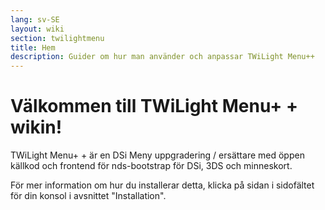 ```yaml
---
lang: sv-SE
layout: wiki
section: twilightmenu
title: Hem
description: Guider om hur man använder och anpassar TWiLight Menu++
---
```


# Välkommen till TWiLight Menu+ + wikin!

TWiLight Menu+ + är en DSi Meny uppgradering / ersättare med öppen källkod och frontend för nds-bootstrap för DSi, 3DS och minneskort.

För mer information om hur du installerar detta, klicka på sidan i sidofältet för din konsol i avsnittet "Installation".
